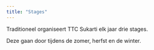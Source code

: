 ```yaml
---
title: "Stages"
---
```


Traditioneel organiseert TTC Sukarti elk jaar drie stages.

Deze gaan door tijdens de zomer, herfst en de winter.
